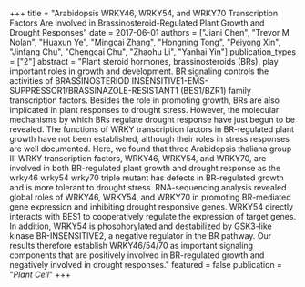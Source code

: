 +++
title = "Arabidopsis WRKY46, WRKY54, and WRKY70 Transcription Factors Are Involved in Brassinosteroid-Regulated Plant Growth and Drought Responses"
date = 2017-06-01
authors = ["Jiani Chen", "Trevor M Nolan", "Huaxun Ye", "Mingcai Zhang", "Hongning Tong", "Peiyong Xin", "Jinfang Chu", "Chengcai Chu", "Zhaohu Li", "Yanhai Yin"]
publication_types = ["2"]
abstract = "Plant steroid hormones, brassinosteroids (BRs), play important roles in growth and development. BR signaling controls the activities of BRASSINOSTERIOD INSENSITIVE1-EMS-SUPPRESSOR1/BRASSINAZOLE-RESISTANT1 (BES1/BZR1) family transcription factors. Besides the role in promoting growth, BRs are also implicated in plant responses to drought stress. However, the molecular mechanisms by which BRs regulate drought response have just begun to be revealed. The functions of WRKY transcription factors in BR-regulated plant growth have not been established, although their roles in stress responses are well documented. Here, we found that three Arabidopsis thaliana group III WRKY transcription factors, WRKY46, WRKY54, and WRKY70, are involved in both BR-regulated plant growth and drought response as the wrky46 wrky54 wrky70 triple mutant has defects in BR-regulated growth and is more tolerant to drought stress. RNA-sequencing analysis revealed global roles of WRKY46, WRKY54, and WRKY70 in promoting BR-mediated gene expression and inhibiting drought responsive genes. WRKY54 directly interacts with BES1 to cooperatively regulate the expression of target genes. In addition, WRKY54 is phosphorylated and destabilized by GSK3-like kinase BR-INSENSITIVE2, a negative regulator in the BR pathway. Our results therefore establish WRKY46/54/70 as important signaling components that are positively involved in BR-regulated growth and negatively involved in drought responses."
featured = false
publication = "*Plant Cell*"
+++

